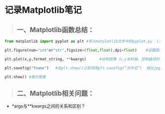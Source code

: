 # 记录Matplotlib笔记
>## 一、Matplotlib函数总结：
```python
from matplotlib import pyplot as plt #导入matplotlib文件中的pyplot.py  (import matplotlib.pyplot as plt)

plt.figure(num="int"or"str",figsize=(float,float),dpi=float)    #设置图像窗口的参数（图像名字，图像大小，分辨率）

plt.plot(x,y,format_string, **kwargs)      #绘制图像（x,y坐标轴，控制曲线的格式字符串，更多条曲线(x,y,format_string)）

plt.savefig("fname")   #在plt.show()之前调用plt.savefig(“文件名”)  相比jpg，svg放大后不会失真

plt.show() #展示图像

```

>## 二、Matplotlib相关问题：
* \*args与\*\*kwargs之间的关系和区别？



